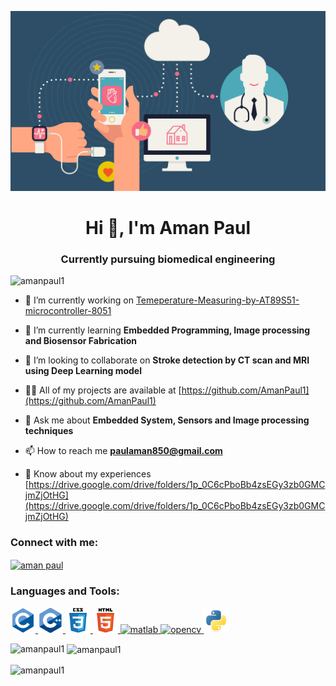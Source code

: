 ![logo](https://github.com/AmanPaul1/AmanPaul1/blob/main/iot-in-healthcare.jpg)
<h1 align="center">Hi 👋, I'm Aman Paul</h1>
<h3 align="center">Currently pursuing biomedical engineering</h3>

<p align="left"> <img src="https://komarev.com/ghpvc/?username=amanpaul1&label=Profile%20views&color=0e75b6&style=flat" alt="amanpaul1" /> </p>

- 🔭 I’m currently working on [Temeperature-Measuring-by-AT89S51-microcontroller-8051](https://github.com/AmanPaul1/Temeperature-Measuring-by-AT89S51-microcontroller-8051/tree/main)

- 🌱 I’m currently learning **Embedded Programming, Image processing and Biosensor Fabrication**

- 👯 I’m looking to collaborate on **Stroke detection by CT scan and MRI using Deep Learning model**

- 👨‍💻 All of my projects are available at [https://github.com/AmanPaul1](https://github.com/AmanPaul1)

- 💬 Ask me about **Embedded System, Sensors and Image processing techniques**

- 📫 How to reach me **paulaman850@gmail.com**

- 📄 Know about my experiences [https://drive.google.com/drive/folders/1p_0C6cPboBb4zsEGy3zb0GMCjmZjOtHG](https://drive.google.com/drive/folders/1p_0C6cPboBb4zsEGy3zb0GMCjmZjOtHG)

<h3 align="left">Connect with me:</h3>
<p align="left">
<a href="https://www.linkedin.com/in/aman-paul-4329b71b1/" target="blank"><img align="center" src="https://raw.githubusercontent.com/rahuldkjain/github-profile-readme-generator/master/src/images/icons/Social/linked-in-alt.svg" alt="aman paul" height="30" width="40" /></a>
</p>

<h3 align="left">Languages and Tools:</h3>
<p align="left"> <a href="https://www.cprogramming.com/" target="_blank" rel="noreferrer"> <img src="https://raw.githubusercontent.com/devicons/devicon/master/icons/c/c-original.svg" alt="c" width="40" height="40"/> </a> <a href="https://www.w3schools.com/cpp/" target="_blank" rel="noreferrer"> <img src="https://raw.githubusercontent.com/devicons/devicon/master/icons/cplusplus/cplusplus-original.svg" alt="cplusplus" width="40" height="40"/> </a> <a href="https://www.w3schools.com/css/" target="_blank" rel="noreferrer"> <img src="https://raw.githubusercontent.com/devicons/devicon/master/icons/css3/css3-original-wordmark.svg" alt="css3" width="40" height="40"/> </a> <a href="https://www.w3.org/html/" target="_blank" rel="noreferrer"> <img src="https://raw.githubusercontent.com/devicons/devicon/master/icons/html5/html5-original-wordmark.svg" alt="html5" width="40" height="40"/> </a> <a href="https://www.mathworks.com/" target="_blank" rel="noreferrer"> <img src="https://upload.wikimedia.org/wikipedia/commons/2/21/Matlab_Logo.png" alt="matlab" width="40" height="40"/> </a> <a href="https://opencv.org/" target="_blank" rel="noreferrer"> <img src="https://www.vectorlogo.zone/logos/opencv/opencv-icon.svg" alt="opencv" width="40" height="40"/> </a> <a href="https://www.python.org" target="_blank" rel="noreferrer"> <img src="https://raw.githubusercontent.com/devicons/devicon/master/icons/python/python-original.svg" alt="python" width="40" height="40"/> </a> </p>

<p><img align="left" src="https://github-readme-stats.vercel.app/api/top-langs?username=amanpaul1&show_icons=true&locale=en&layout=compact" alt="amanpaul1" /></p>

<p>&nbsp;<img align="center" src="https://github-readme-stats.vercel.app/api?username=amanpaul1&show_icons=true&locale=en" alt="amanpaul1" /></p>

<p><img align="center" src="https://github-readme-streak-stats.herokuapp.com/?user=amanpaul1&" alt="amanpaul1" /></p>

